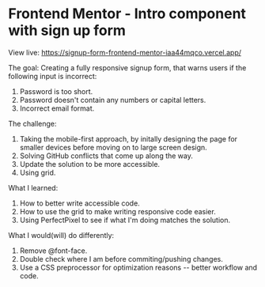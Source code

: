 # Frontend Mentor - Intro component with sign up form

View live: https://signup-form-frontend-mentor-iaa44mqco.vercel.app/

The goal:
Creating a fully responsive signup form, that warns users if the following input is incorrect:
  1. Password is too short.
  2. Password doesn't contain any numbers or capital letters.
  3. Incorrect email format.

The challenge:
  1. Taking the mobile-first approach, by initally designing the page for smaller devices before moving on to large screen design.
  2. Solving GitHub conflicts that come up along the way.
  3. Update the solution to be more accessible.
  4. Using grid.

What I learned:
  1. How to better write accessible code.
  2. How to use the grid to make writing responsive code easier. 
  3. Using PerfectPixel to see if what I'm doing matches the solution.
  
What I would(will) do differently:
  1. Remove @font-face.
  2. Double check where I am before commiting/pushing changes.
  3. Use a CSS preprocessor for optimization reasons -- better workflow and code.



